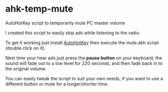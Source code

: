 # ahk-temp-mute
AutoHotKey script to temporarily mute PC master volume

I created this script to easily skip ads while listening to the radio.

To get it working just install [AutoHotKey](https://autohotkey.com/) then execute the mute.akh script (double click on it).

Next time your hear ads just press the **pause button** on your keyboard, the sound will fade out to a low level for 220 seconds, and then fade back in to the original volume.

You can easily tweak the script to suit your own needs, if you want to use a different button or mute for a longer/shorter time.
